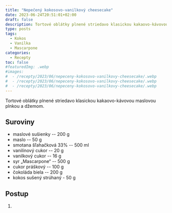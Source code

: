 ```yaml
---
title: "Nepečený kokosovo-vanilkový cheesecake"
date: 2023-06-24T20:51:01+02:00
draft: false
description: Tortové oblátky plnené striedavo klasickou kakaovo-kávovou maslovou plnkou a džemom.
type: posts
tags:
  - Kokos
  - Vanilka
  - Mascarpone
categories:
  - Recepty
toc: false
#featuredImg: .webp
#images:
#  - /recepty/2023/06/nepeceny-kokosovo-vanilkovy-cheesecake/.webp
#  - /recepty/2023/06/nepeceny-kokosovo-vanilkovy-cheesecake/.webp
#  - /recepty/2023/06/nepeceny-kokosovo-vanilkovy-cheesecake/.webp
---
```


Tortové oblátky plnené striedavo klasickou kakaovo-kávovou maslovou plnkou a džemom.

## Suroviny

- maslové sušienky -- 200 g
- maslo -- 50 g
- smotana šľahačková 33% -- 500 ml
- vanilínový cukor -- 20 g
- vanilkový cukor -- 16 g
- syr „Mascarpone“ -- 500 g
- cukor práškový -- 100 g
- čokoláda biela -- 200 g
- kokos sušený strúhaný - 50 g

## Postup

1. 
